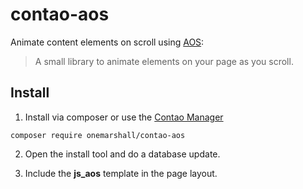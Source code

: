 # contao-aos

Animate content elements on scroll using [AOS](https://github.com/michalsnik/aos):

> A small library to animate elements on your page as you scroll.


## Install

1. Install via composer or use the [Contao Manager](https://docs.contao.org/books/manager/de/)

```
composer require onemarshall/contao-aos
```

2. Open the install tool and do a database update.

3. Include the **js_aos** template in the page layout.
